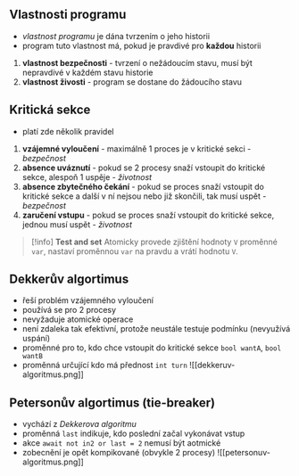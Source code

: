## Vlastnosti programu
- *vlastnost programu* je dána tvrzením o jeho historii
- program tuto vlastnost má, pokud je pravdivé pro **každou** historii
1) **vlastnost bezpečnosti** - tvrzení o nežádoucím stavu, musí být nepravdivé v každém stavu historie
2) **vlastnost živosti** - program se dostane do žádoucího stavu
## Kritická sekce
- platí zde několik pravidel
1) **vzájemné vyloučení** - maximálně 1 proces je v kritické sekci - *bezpečnost*
2) **absence uváznutí** - pokud se 2 procesy snaží vstoupit do kritické sekce, alespoň 1 uspěje - *životnost*
3) **absence zbytečného čekání** - pokud se proces snaží vstoupit do kritické sekce a další v ní nejsou nebo již skončili, tak musí uspět - *bezpečnost*
4) **zaručení vstupu** - pokud se proces snaží vstoupit do kritické sekce, jednou musí uspět - *životnost*
>[!info]
>**Test and set**
>Atomicky provede zjištění hodnoty `V` proměnné `var`, nastaví proměnnou `var` na pravdu a vrátí hodnotu `V`.

## Dekkerův algortimus
- řeší problém vzájemného vyloučení
- používá se pro 2 procesy
- nevyžaduje atomické operace
- není zdaleka tak efektivní, protože neustále testuje podmínku (nevyužívá uspání)
- proměnné pro to, kdo chce vstoupit do kritické sekce `bool wantA`, `bool wantB`
- proměnná určující kdo má přednost `int turn`
![[dekkeruv-algoritmus.png]]
## Petersonův algortimus (tie-breaker)
- vychází z *Dekkerova algoritmu*
- proměnná `last` indikuje, kdo poslední začal vykonávat vstup
- akce `await not in2 or last = 2` nemusí být aotmické
- zobecnění je opět kompikované (obvykle 2 procesy)
![[petersonuv-algoritmus.png]]